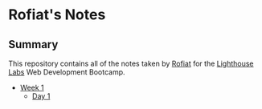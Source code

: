 # Rofiat's Notes
## Summary
This repository contains all of the notes taken by [Rofiat](https://github.com/Rofiat369) for the [Lighthouse Labs](https://www.lighthouselabs.ca/en/toronto?gclid=CjwKCAiAnO2MBhApEiwA8q0HYfmFa90eUO7Ojxhyrfys2gcpEb71nzr6qKQR60VheL17elQxaTDcDxoCf-MQAvD_BwE) Web Development Bootcamp.
* [Week 1](week_1)
  * [Day 1](week_1/Day_1)